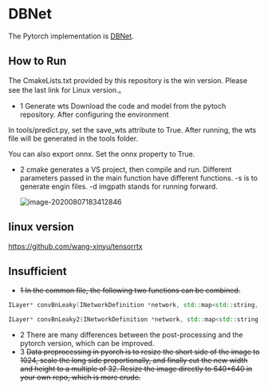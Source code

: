 # DBNet

The Pytorch implementation is [DBNet](https://github.com/BaofengZan/DBNet.pytorch).

## How to Run

The CmakeLists.txt provided by this repository is the win version. Please see the last link for Linux version.。

* 1 Generate wts
  Download the code and model from the pytoch repository. After configuring the environment
  

 In tools/predict.py, set the save_wts attribute to True. After running, the wts file will be generated in the tools folder.

  You can also export onnx. Set the onnx property to True.

* 2 cmake generates a VS project, then compile and run. Different parameters passed in the main function have different functions. -s is to generate engin files. -d imgpath stands for running forward.

  ![image-20200807183412846](https://user-images.githubusercontent.com/20653176/89722330-00c36900-da1b-11ea-97f4-c61f9cd196fa.png)

## linux version

https://github.com/wang-xinyu/tensorrtx


## Insufficient

* ~~1 In the common file, the following two functions can be combined.~~

```c++
ILayer* convBnLeaky(INetworkDefinition *network, std::map<std::string, Weights>& weightMap, ITensor& input, int outch, int ksize, int s, int g, std::string lname, bool bias = true) 
```

```c++
ILayer* convBnLeaky2(INetworkDefinition *network, std::map<std::string, Weights>& weightMap, ITensor& input, int outch, int ksize, int s, int g, std::string lname, bool bias = true)
```

* 2 There are many differences between the post-processing and the pytorch version, which can be improved.
* 3 ~~Data preprocessing in pyorch is to resize the short side of the image to 1024, scale the long side proportionally, and finally cut the new width and height to a multiple of 32. Resize the image directly to 640*640 in your own repo, which is more crude.~~
